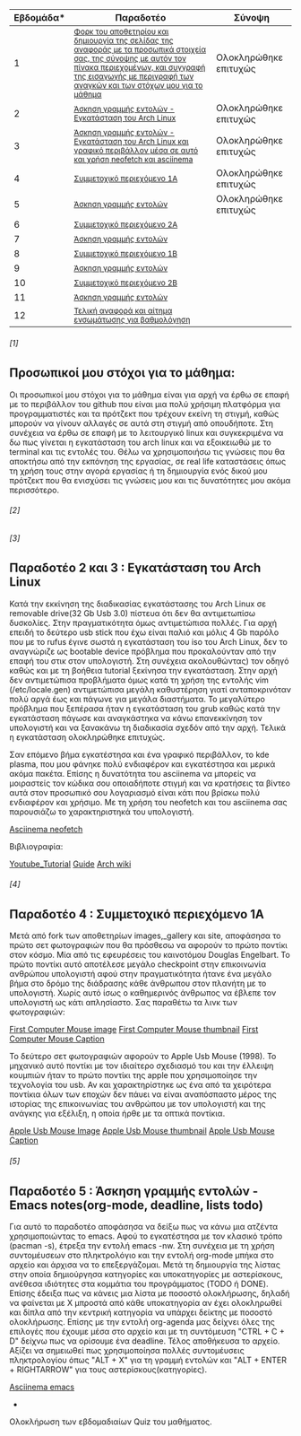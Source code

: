 | Εβδομάδα* | Παραδοτέο | Σύνοψη |
| --- | --- | --- |
| 1 |  <sup><a href="#1"> Φορκ του αποθετηρίου και δημιουργία της σελίδας της αναφοράς με τα προσωπικά στοιχεία σας, της σύνοψης με αυτόν τον πίνακα περιεχομένων, και συγγραφή της εισαγωγής με περιγραφή των αναγκών και των στόχων μου για το μάθημα |Ολοκληρώθηκε επιτυχώς|
| 2 |<sup><a href="#2"> Άσκηση γραμμής εντολών - Εγκατάσταση του Arch Linux |Ολοκληρώθηκε επιτυχώς|
| 3 |<sup><a href="#3"> Άσκηση γραμμής εντολών - Εγκατάσταση του Arch Linux και γραφικό περιβάλλον μέσα σε αυτό και χρήση neofetch και asciinema|Ολοκληρώθηκε επιτυχώς|
| 4 |<sup><a href="#4"> Συμμετοχικό περιεχόμενο 1A  | Ολοκληρώθηκε επιτυχώς|
| 5 |<sup><a href="#5"> Άσκηση γραμμής εντολών |Ολοκληρώθηκε επιτυχώς |
| 6 |<sup><a href="#6"> Συμμετοχικό περιεχόμενο 2A | |
| 7 |<sup><a href="#7">Άσκηση γραμμής εντολών |  |
| 8 |<sup><a href="#8"> Συμμετοχικό περιεχόμενο 1B |  |
| 9 |<sup><a href="#9">Άσκηση γραμμής εντολών |  |
| 10 |<sup><a href="#10">Συμμετοχικό περιεχόμενο 2B | |
| 11 |<sup><a href="#11"> Άσκηση γραμμής εντολών | |
| 12 |<sup><a href="#12"> Τελική αναφορά και αίτημα ενσωμάτωσης για βαθμολόγηση | |
  
###### [1]
  
## Προσωπικοί μου στόχοι για το μάθημα:
  
Οι προσωπικοί μου στόχοι για το μάθημα είναι για αρχή να έρθω σε επαφή με το περιβάλλον του github που είναι μια πολύ χρήσιμη πλατφόρμα για προγραμματιστές και τα πρότζεκτ που τρέχουν εκείνη τη στιγμή, καθώς μπορούν να γίνουν αλλαγές σε αυτά στη στιγμή από οπουδήποτε. Στη συνέχεια να έρθω σε επαφή με το λειτουργικό linux και συγκεκριμένα να δω πως γίνεται η εγκατάσταση του arch linux και να εξοικειωθώ με το terminal και τις εντολές του. Θέλω να χρησιμοποιήσω τις γνώσεις που θα αποκτήσω από την εκπόνηση της εργασίας, σε real life καταστάσεις όπως τη χρήση τους στην αγορά εργασίας ή τη δημιουργία ενός δικού μου πρότζεκτ που θα ενισχύσει τις γνώσεις μου και τις δυνατότητες μου ακόμα περισσότερο.
  
###### [2] 
###### [3]
        
## Παραδοτέο 2 και 3 : Εγκατάσταση του Arch Linux

Κατά την εκκίνηση της διαδικασίας εγκατάστασης του Arch Linux σε removable drive(32 Gb Usb 3.0) πίστευα ότι δεν θα αντιμετωπίσω δυσκολίες. Στην πραγματικότητα όμως αντιμετώπισα πολλές. Για αρχή επειδή το δεύτερο usb stick που έχω είναι παλιό και μόλις 4 Gb παρόλο που με το rufus έγινε σωστά η εγκατάσταση του iso του Arch Linux, δεν το αναγνώριζε ως bootable device πρόβλημα που προκαλούνταν από την επαφή του στικ στον υπολογιστή. Στη συνέχεια ακολουθώντας) τον οδηγό καθώς και με τη βοήθεια tutorial ξεκίνησα την εγκατάσταση. Στην αρχή δεν αντιμετώπισα προβλήματα όμως κατά τη χρήση της εντολής vim (/etc/locale.gen) αντιμετώπισα μεγάλη καθυστέρηση γιατί ανταποκρινόταν πολύ αργά έως και πάγωνε για μεγάλα διαστήματα. Το μεγαλύτερο πρόβλημα που ξεπέρασα ήταν η εγκατάσταση του grub καθώς κατά την εγκατάσταση πάγωσε και αναγκάστηκα να κάνω επανεκκίνηση τον υπολογιστή και να ξανακάνω τη διαδικασία σχεδόν από την αρχή. Τελικά η εγκατάσταση ολοκληρώθηκε επιτυχώς.
  
Σαν επόμενο βήμα εγκατέστησα και ένα γραφικό περιβάλλον, το kde plasma, που μoυ φάνηκε πολύ ενδιαφέρον και εγκατέστησα και μερικά ακόμα πακέτα. Επίσης η δυνατότητα του asciinema να μπορείς να μοιραστείς τον κώδικα σου οποιαδήποτε στιγμή και να κρατήσεις τα βίντεο αυτά στον προσωπικό σου λογαριασμό είναι κάτι που βρίσκω πολύ ενδιαφέρον και χρήσιμο. Με τη χρήση του neofetch και του asciinema σας παρουσιάζω το χαρακτηριστηκά του υπολογιστή.

[Asciinema neofetch](https://asciinema.org/a/BaW1qyrySITRi7knHksjpbWNs)

 Βιβλιογραφία:
 
 [Youtube_Tutorial](https://www.youtube.com/watch?v=yaThYGr37DI&t=1295s&ab_channel=EF-LinuxMadeSimple)
 [Guide](https://itsfoss.com/install-arch-linux/)
 [Arch wiki](https://wiki.archlinux.org/title/installation_guide)

  ###### [4]
  
  ## Παραδοτέο 4 : Συμμετοχικό περιεχόμενο 1A
  
  Μετά από fork των αποθετηρίων images,_gallery και site, αποφάσησα το πρώτο σετ φωτογραφιών που θα πρόσθεσω να αφορούν το πρώτο ποντίκι στον κόσμο. Mία από τις εφευρέσεις του καινοτόμου Douglas Engelbart. Το πρώτο ποντίκι αυτό αποτέλεσε μεγάλο checkpoint στην επικοινωνία ανθρώπου υπολογιστή αφού στην πραγματικότητα ήτανε ένα μεγάλο βήμα στο δρόμο της διάδρασης κάθε άνθρωπου στον πλανήτη με το υπολογιστή. Χωρίς αυτό ίσως ο καθημερινός άνθρωπος να έβλεπε τον υπολογιστή ως κάτι απλησίαστο. Σας παραθέτω τα λινκ των φωτογραφιών:
  
 [First Computer Mouse image](https://github.com/siotasandreas/images/blob/2015008/First%20Computer%20Mouse.jpg)
 [First Computer Mouse thumbnail](https://github.com/siotasandreas/images/blob/2015008/First%20Computer_Mouse-thumb.jpg) 
 [First Computer Mouse Caption](https://github.com/siotasandreas/_gallery/blob/2015008/First%20Computer%20Mouse.md)
  
 Το δεύτερο σετ φωτογραφιών αφορούν το Apple Usb Mouse (1998). Το μηχανικό αυτό ποντίκι με τον ιδιαίτερο σχεδιασμό του και την έλλειψη κουμπιών ήταν το πρώτο ποντίκι της apple που χρησιμοποίησε την τεχνολογία του usb. Αν και χαρακτηρίστηκε ως ένα από τα χειρότερα ποντίκια όλων των εποχών δεν πάυει να είναι αναπόσπαστο μέρος της ιστορίας της επικοινωνίας του ανθρώπου με τον υπολογιστή και της ανάγκης για εξέλιξη, η οποία ήρθε με τα οπτικά ποντίκια.
  
 [Apple Usb Mouse Image](https://github.com/siotasandreas/images/blob/2015008/Apple%20Usb%20Mouse.JPG)
 [Apple Usb Mouse thumbnail](https://github.com/siotasandreas/images/blob/2015008/Apple%20Usb%20Mouse-thumb.jpg)
 [Apple Usb Mouse Caption](https://github.com/siotasandreas/_gallery/blob/2015008/Apple%20Usb%20Mouse.md)
  
  ###### [5]
   
  ## Παραδοτέο 5 : Άσκηση γραμμής εντολών - Emacs notes(org-mode, deadline, lists todo)
  
  Για αυτό το παραδοτέο αποφάσησα να δείξω πως να κάνω μια ατζέντα χρησιμοποιώντας το emacs. Αφού το εγκατέστησα με τον κλασικό τρόπο (pacman -s), έτρεξα την εντολή emacs -nw. Στη συνέχεια με τη χρήση συντομέυσεων στο πληκτρολόγιο και την εντολή org-mode μπήκα στο αρχείο και άρχισα να το επεξεργάζομαι. Μετά τη δημιουργία της λίστας στην οποία δημιούργησα κατηγορίες και υποκατηγορίες με αστερίσκους, ανέθεσα ιδιότητες στα κομμάτια του προγράμματος (TODO ή DONE). Επίσης έδειξα πως να κάνεις μια λίστα με ποσοστό ολοκλήρωσης, δηλαδή να φαίνεται με Χ μπροστά από κάθε υποκατηγορία αν έχει ολοκληρωθεί και δίπλα από την κεντρική κατηγορία να υπάρχει δείκτης με ποσοστό ολοκλήρωσης. Επίσης με την εντολή org-agenda μας δείχνει όλες της επιλογές που έχουμε μέσα στο αρχείο και με τη συντόμευση "CTRL + C + D" δείχνω πως να ορίσουμε ένα deadline. Τέλος αποθήκευσα το αρχείο. Αξίζει να σημειωθεί πως χρησιμοποίησα πολλές συντομέυσεις πληκτρολογίου όπως "ALT + X" για τη γραμμή εντολών και "ALT + ENTER + RIGHTARROW" για τους αστερίσκους(κατηγορίες). 

 [Asciinema emacs](https://asciinema.org/a/GTbY9SAD3kYN4bFDRcSLgZXVf)
 
 +
 Ολοκλήρωση των εβδομαδιαίων Quiz του μαθήματος.
 
 
  
  
  
  


  
  
  
  
